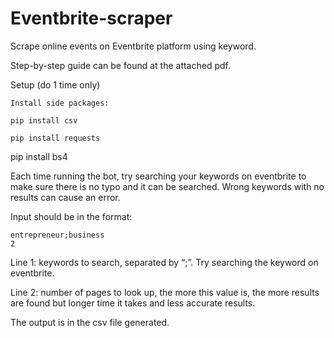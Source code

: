 # Eventbrite-scraper
Scrape online events on Eventbrite platform using keyword.

Step-by-step guide can be found at the attached pdf.

Setup (do 1 time only)

	Install side packages:

	pip install csv

	pip install requests

pip install bs4

Each time running the bot, try searching your keywords on eventbrite to make sure there is no typo and it can be searched. Wrong keywords with no results can cause an error.

Input should be in the format:

	entrepreneur;business
	2

Line 1: keywords to search, separated by “;”. Try searching the keyword on eventbrite.
  
Line 2: number of pages to look up, the more this value is, the more results are found but longer time it takes and less accurate results.
  
The output is in the csv file generated.
